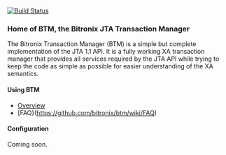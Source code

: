 [![Build Status](https://www.travis-ci.org/bitronix/btm.png?branch=master)](https://www.travis-ci.org/bitronix/btm)

### Home of BTM, the Bitronix JTA Transaction Manager ###

The Bitronix Transaction Manager (BTM) is a simple but complete implementation of the JTA 1.1 API. It is a fully 
working XA transaction manager that provides all services required by the JTA API while trying to keep the code 
as simple as possible for easier understanding of the XA semantics.

#### Using BTM ####
* [Overview](https://github.com/bitronix/btm/wiki/Overview)
* [FAQ}(https://github.com/bitronix/btm/wiki/FAQ)

#### Configuration ####
Coming soon.
